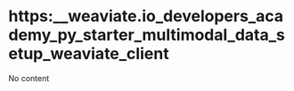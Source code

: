# https:__weaviate.io_developers_academy_py_starter_multimodal_data_setup_weaviate_client
No content